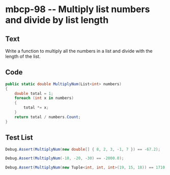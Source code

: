 # mbcp-98 -- Multiply list numbers and divide by list length

## Text

Write a function to multiply all the numbers in a list and divide with the length of the list.

## Code

```csharp
public static double MultiplyNum(List<int> numbers)  
{  
    double total = 1;  
    foreach (int x in numbers)  
    {  
        total *= x;  
    }  
    return total / numbers.Count;  
}
```

## Test List

```csharp
Debug.Assert(MultiplyNum(new double[] { 8, 2, 3, -1, 7 }) == -67.2);
```

```csharp
Debug.Assert(MultiplyNum(-10, -20, -30) == -2000.0);
```

```csharp
Debug.Assert(MultiplyNum(new Tuple<int, int, int>(19, 15, 18)) == 1710.0);
```
